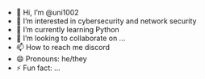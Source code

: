 - 👋 Hi, I’m @uni1002
- 👀 I’m interested in cybersecurity and network security
- 🌱 I’m currently learning Python
- 💞️ I’m looking to collaborate on ...
- 📫 How to reach me discord
- 😄 Pronouns: he/they
- ⚡ Fun fact: ...

<!---
uni1002/uni1002 is a ✨ special ✨ repository because its `README.md` (this file) appears on your GitHub profile.
You can click the Preview link to take a look at your changes.
--->
